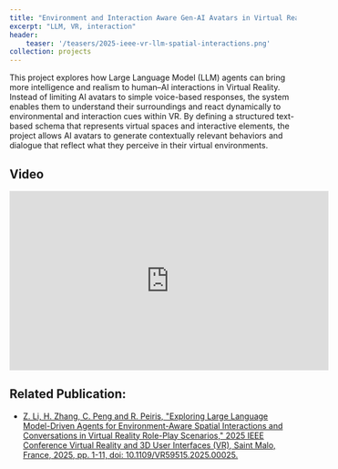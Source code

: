 ```yaml
---
title: "Environment and Interaction Aware Gen-AI Avatars in Virtual Reality"
excerpt: "LLM, VR, interaction"
header:
    teaser: '/teasers/2025-ieee-vr-llm-spatial-interactions.png'
collection: projects
---
```


This project explores how Large Language Model (LLM) agents can bring more intelligence and realism to human–AI interactions in Virtual Reality. Instead of limiting AI avatars to simple voice-based responses, the system enables them to understand their surroundings and react dynamically to environmental and interaction cues within VR. By defining a structured text-based schema that represents virtual spaces and interactive elements, the project allows AI avatars to generate contextually relevant behaviors and dialogue that reflect what they perceive in their virtual environments.

## Video

<iframe width="560" height="315" src="https://www.youtube.com/embed/lxX38PiXScM?si=N_3MVjuOKQ83xZ5W" title="YouTube video player" frameborder="0" allow="accelerometer; autoplay; clipboard-write; encrypted-media; gyroscope; picture-in-picture; web-share" referrerpolicy="strict-origin-when-cross-origin" allowfullscreen></iframe>

## Related Publication:

- <a href="https://ieeexplore.ieee.org/document/10937341" target="_blank" rel="noopener noreferrer">Z. Li, H. Zhang, C. Peng and R. Peiris, "Exploring Large Language Model-Driven Agents for Environment-Aware Spatial Interactions and Conversations in Virtual Reality Role-Play Scenarios," 2025 IEEE Conference Virtual Reality and 3D User Interfaces (VR), Saint Malo, France, 2025, pp. 1-11, doi: 10.1109/VR59515.2025.00025.</a>
